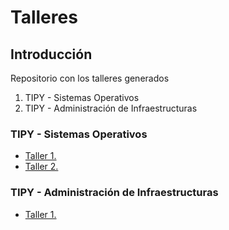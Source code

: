 # Talleres 

## Introducción

Repositorio con los talleres generados

1. TIPY - Sistemas Operativos
2. TIPY - Administración de Infraestructuras

### TIPY - Sistemas Operativos

* [Taller 1.](https://github.com/njguibert/talleres/blob/main/Sistemas%20Operativos/Taller%201/Taller%201.md)
* [Taller 2.](https://github.com/njguibert/talleres/blob/main/Sistemas%20Operativos/Taller%202/Taller%202.md)

### TIPY - Administración de Infraestructuras

* [Taller 1.](https://github.com/njguibert/talleres/blob/main/Administraci%C3%B3n%20de%20Infraestructuras/Taller%201/Taller%201.md)
